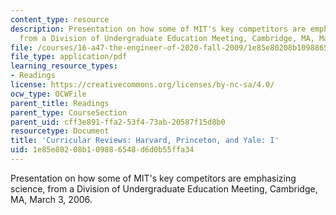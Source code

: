 ```yaml
---
content_type: resource
description: Presentation on how some of MIT's key competitors are emphasizing science,
  from a Division of Undergraduate Education Meeting, Cambridge, MA, March 3, 2006.
file: /courses/16-a47-the-engineer-of-2020-fall-2009/1e85e80208b109886548d6d0b55ffa34_MIT16_A47F09_read1.pdf
file_type: application/pdf
learning_resource_types:
- Readings
license: https://creativecommons.org/licenses/by-nc-sa/4.0/
ocw_type: OCWFile
parent_title: Readings
parent_type: CourseSection
parent_uid: cff3e891-ffa2-53f4-73ab-20587f15d8b0
resourcetype: Document
title: 'Curricular Reviews: Harvard, Princeton, and Yale: I'
uid: 1e85e802-08b1-0988-6548-d6d0b55ffa34
---
```

Presentation on how some of MIT's key competitors are emphasizing science, from a Division of Undergraduate Education Meeting, Cambridge, MA, March 3, 2006.